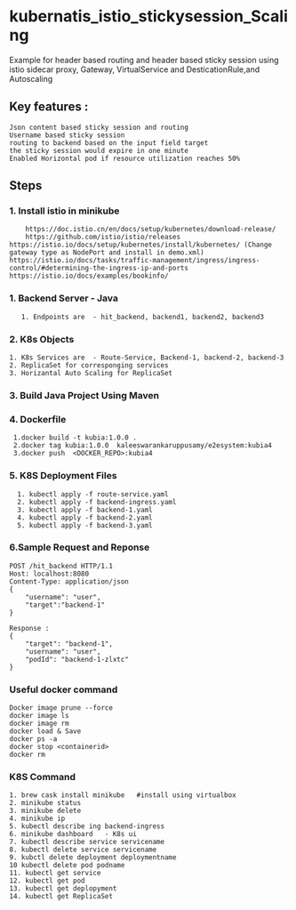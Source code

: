 # kubernatis_istio_stickysession_Scaling
Example for header based routing and header based sticky session using istio sidecar proxy, Gateway, VirtualService and DesticationRule,and Autoscaling

## Key features :
	Json content based sticky session and routing
	Username based sticky session
	routing to backend based on the input field target
	the sticky session would expire in one minute
	Enabled Horizontal pod if resource utilization reaches 50%
## Steps
### 1. Install istio in minikube
        https://doc.istio.cn/en/docs/setup/kubernetes/download-release/
        https://github.com/istio/istio/releases
	https://istio.io/docs/setup/kubernetes/install/kubernetes/ (Change gateway type as NodePort and install in demo.xml)
	https://istio.io/docs/tasks/traffic-management/ingress/ingress-control/#determining-the-ingress-ip-and-ports
	https://istio.io/docs/examples/bookinfo/
	
      
### 1. Backend Server - Java
	   1. Endpoints are  - hit_backend, backend1, backend2, backend3 
### 2. K8s Objects
	1. K8s Services are  - Route-Service, Backend-1, backend-2, backend-3
	2. ReplicaSet for corresponging services
	3. Horizantal Auto Scaling for ReplicaSet
### 3. Build Java Project Using Maven
### 4. Dockerfile
	 1.docker build -t kubia:1.0.0 .
	 2.docker tag kubia:1.0.0  kaleeswarankaruppusamy/e2esystem:kubia4
	 3.docker push  <DOCKER_REPO>:kubia4
### 5. K8S Deployment Files
	  1. kubectl apply -f route-service.yaml
	  2. kubectl apply -f backend-ingress.yaml
	  3. kubectl apply -f backend-1.yaml
	  4. kubectl apply -f backend-2.yaml
	  5. kubectl apply -f backend-3.yaml
### 6.Sample Request and Reponse
	POST /hit_backend HTTP/1.1
	Host: localhost:8080
	Content-Type: application/json
	{
		"username": "user",
		"target":"backend-1"
	}

	Response : 
	{
	    "target": "backend-1",
	    "username": "user",
	    "podId": "backend-1-zlxtc"
	}
### Useful docker command
	Docker image prune --force
	docker image ls
	docker image rm
	docker load & Save
	docker ps -a 
	docker stop <containerid>
	docker rm 
### K8S Command
	1. brew cask install minikube   #install using virtualbox
	2. minikube status
	3. minikube delete
	4. minikube ip
	5. kubectl describe ing backend-ingress
	6. minikube dashboard   - K8s ui
	7. kubectl describe service servicename
	8. kubectl delete service servicename
	9. kubctl delete deployment deploymentname
	10 kubectl delete pod podname
	11. kubectl get service
	12. kubectl get pod
	13. kubectl get deplopyment
	14. kubectl get ReplicaSet
